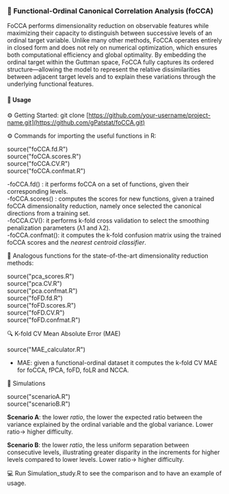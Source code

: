 ### 🚀 Functional-Ordinal Canonical Correlation Analysis (foCCA)
FoCCA performs dimensionality reduction on observable features while maximizing their capacity to distinguish between successive levels of an ordinal target variable. Unlike many other methods, FoCCA operates entirely in closed form and does not rely on numerical optimization, which ensures both computational efficiency and global optimality. By embedding the ordinal target within the Guttman space, FoCCA fully captures its ordered structure—allowing the model to represent the relative dissimilarities between adjacent target levels and to explain these variations through the underlying functional features.

#### 🧪 Usage
⚙️ Getting Started: git clone [https://github.com/your-username/project-name.git](https://github.com/gPatstat/foCCA.git)

⚙️ Commands for importing the useful functions in R:

source("foCCA.fd.R") <br>
source("foCCA.scores.R") <br>
source("foCCA.CV.R") <br>
source("foCCA.confmat.R")<br>

-foCCA.fd() : it performs foCCA on a set of functions, given their corresponding levels.<br>
-foCCA.scores() : computes the scores for new functions, given a trained foCCA dimensionality reduction, namely once selected the canonical directions from a training set.<br>
-foCCA.CV(): it performs k-fold cross validation to select the smoothing penalization parameters (λ1 and λ2).<br>
-foCCA.confmat(): it computes the k-fold confusion matrix using the trained foCCA scores and the _nearest centroid classifier_.<br>

📖 Analogous functions for the state-of-the-art dimensionality reduction methods:

source("pca_scores.R")<br>
source("pca.CV.R")<br>
source("pca.confmat.R")<br>
source("foFD.fd.R")<br>
source("foFD.scores.R")<br>
source("foFD.CV.R")<br>
source("foFD.confmat.R")<br>

🔍 K-fold CV Mean Absolute Error (MAE)

source("MAE_calculator.R")

- MAE: given a functional-ordinal dataset it computes the k-fold CV MAE for foCCA, fPCA, foFD, foLR and NCCA.
  
🔬 Simulations 

source("scenarioA.R")<br>
source("scenarioB.R")<br>

**Scenario A**: the lower $ratio$, the lower the expected ratio between the variance explained by the ordinal variable and the global variance. Lower ratio-> higher difficulty.

**Scenario B**: the lower $ratio$, the less uniform separation between consecutive levels, illustrating greater disparity in the increments for higher levels compared to lower levels. Lower ratio-> higher difficulty.

💻 Run Simulation_study.R to see the comparison and to have an example of usage.


